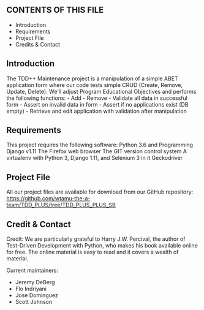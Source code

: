 CONTENTS OF THIS FILE
----------------------
* Introduction
* Requirements
* Project File
* Credits & Contact



Introduction
-----------------
The TDD++ Maintenance project is a manipulation of a simple ABET application form where our code tests simple CRUD (Create, Remove, Update, Delete). We'll adjust Program Educational Objectives and performs the following functions:
	- Add
    - Remove
    - Validate all data in successful form
    - Assert on invalid data in form
    - Assert if no applications exist (DB empty)
    - Retrieve and edit application with validation after manipulation
	

Requirements
-----------------
This project requires the following software:
Python 3.6 and Programming
Django v1.11
The Firefox web browser
The GIT version control system
A virtualenv with Python 3, Django 1.11, and Selenium 3 in it
Geckodriver


Project File
----------------
All our project files are available for download from our GitHub repository:
https://github.com/wtamu-the-a-team/TDD_PLUS/tree/TDD_PLUS_PLUS_SB



Credit & Contact
-------------------
Credit:
We are particularly grateful to Harry J.W. Percival, the author of Test-Driven Development with Python, who makes his book available online for free. The online material is easy to read and it covers a wealth of material.

Current maintainers:
* Jeremy DeBerg
* Flo Indriyani
* Jose Dominguez
* Scott Johnson 

